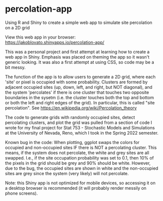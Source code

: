 # percolation-app
Using R and Shiny to create a simple web app to simulate site percolation on a 2D grid

View this web app in your browser: https://jakoblovato.shinyapps.io/percolation-app/

This was a personal project and first attempt at learning how to create a web app in Shiny. Emphasis was placed on theming the app so it wasn't generic looking. It was also a first attempt at using CSS, so code may be a bit messy.

The function of the app is to allow users to generate a 2D grid, where each 'site' or pixel is occupied with some probability. Clusters are formed by adjacent occupied sites (up, down, left, and right, but NOT diagonal), and the system 'percolates' if there is one cluster that touches two opposite boundaries in the sysetm (i.e. the cluster touches both the top and bottom or both the left and right edges of the grid). In particular, this is called "site percolation". See https://en.wikipedia.org/wiki/Percolation_theory

The code to generate grids with randomly occupied sites, detect percolating clusters, and plot the grid was pulled from a section of code I wrote for my final project for Stat 753 - Stochastic Models and Simulations at the University of Nevada, Reno, which I took in the Spring 2022 semester.

Known bug in the code: When plotting, ggplot swaps the colors for occupied and non-occupied sites IF there is NOT a percolating cluster. This means, if the system does not percolate, the white and grey sites are all swapped. I.e., if the site occupation probability was set to 0.1, then 10% of the pixels in the grid should be grey and 90% should be white. However, due to the bug, the occupied sites are shown in white and the non-occupied sites are grey since the system (very likely) will not percolate.

Note: this Shiny app is not optimized for mobile devices, so accessing it on a desktop browser is recommended (it will probably render messily on phone screens).
